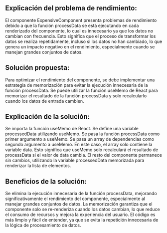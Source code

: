 ## Explicación del problema de rendimiento:

El componente ExpensiveComponent presenta problemas de rendimiento debido a que la función processData se está ejecutando en cada renderizado del componente, lo cual es innecesario ya que los datos no cambian con frecuencia. Esto significa que el proceso de transformar los datos se realiza repetidamente, incluso si los datos no han cambiado, lo que genera un impacto negativo en el rendimiento, especialmente cuando se manejan grandes conjuntos de datos.

## Solución propuesta:

Para optimizar el rendimiento del componente, se debe implementar una estrategia de memorización para evitar la ejecución innecesaria de la función processData. Se puede utilizar la función useMemo de React para memorizar el resultado de la función processData y solo recalcularlo cuando los datos de entrada cambien.

## Explicación de la solución:

Se importa la función useMemo de React.
Se define una variable processedData utilizando useMemo.
Se pasa la función processData como primer argumento a useMemo.
Se pasa un array de dependencias como segundo argumento a useMemo. En este caso, el array solo contiene la variable data. Esto significa que useMemo solo recalculará el resultado de processData si el valor de data cambia.
El resto del componente permanece sin cambios, utilizando la variable processedData memorizada para renderizar la lista de elementos.

## Beneficios de la solución:

Se elimina la ejecución innecesaria de la función processData, mejorando significativamente el rendimiento del componente, especialmente al manejar grandes conjuntos de datos.
La memorización garantiza que el componente solo se re-renderiza cuando los datos cambian, lo que reduce el consumo de recursos y mejora la experiencia del usuario.
El código es más limpio y fácil de entender, ya que se evita la repetición innecesaria de la lógica de procesamiento de datos.
